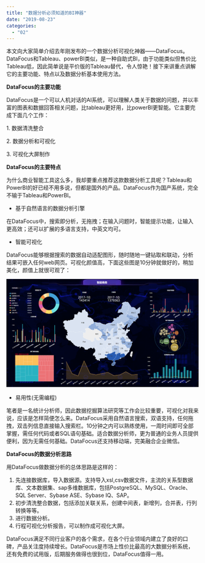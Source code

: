 ```yaml
---
title: "数据分析必须知道的BI神器"
date: "2019-08-23"
categories: 
  - "02"
---
```


本文向大家简单介绍去年刚发布的一个数据分析可视化神器——DataFocus。DataFocus和Tableau、powerBI类似，是一种自助式BI，由于功能类似但售价比Tableau低，因此简单说是平价版的Tableau替代，令人惊艳！接下来讲重点讲解它的主要功能、特点以及数据分析基本使用方法。

**DataFocus的主要功能**

DataFocus是一个可以人机对话的AI系统，可以理解人类关于数据的问题，并以丰富的图表和数据回答相关问题，比tableau更好用，比powerBI更智能。它主要完成下面几个工作：

1\. 数据清洗整合

2\. 数据分析和可视化

3\. 可视化大屏制作

**DataFocus的主要特点**

为什么商业智能工具这么多，我却要重点推荐这款数据分析工具呢？Tableau和PowerBI的好已经不用多说，但都是国外的产品。DataFocus作为国产系统，完全不输于Tableau和PowerBI。

- 基于自然语言的数据分析引擎

在DataFocus中，搜索即分析，无拖拽；在输入问题时，智能提示功能，让输入更高效；还可以扩展的多语言支持，中英文均可。

- 智能可视化

DataFocus能够根据搜索的数据自动适配图形，随时随地一键钻取和联动，分析结果可嵌入任何web网页。可视化颜值高，下面这些图是10分钟就做好的，稍加美化，颜值上就很可观了：

![](images/word-image-300.png)

- 易用性(无需编程)

笔者是一名统计分析师，因此数据挖掘算法研究等工作会比较重要，可视化对我来说，应该是怎样简便怎么来。DataFocus采用自然语言搜索，双语支持，任何拖拽，双击列信息直接输入搜索栏。10分钟之内可以熟练使用，一周时间即可全部掌握，需任何代码或者SQL语句基础。适合数据分析师，更为普通的业务人员提供便利，因为无需任何基础。DataFocus还支持移动端，完美融合企业微信。

**DataFocus的数据分析思路**

用DataFocus做数据分析的总体思路是这样的：

1. 先连接数据库，导入数据源。支持导入xsl,csv数据文件，主流的关系型数据库、文本数据集、sap多维数据库，包括PostgreSQL、MySQL、Oracle、SQL Server、Sybase ASE、Sybase IQ、SAP。
2. 初步清洗整合数据，包括添加关联关系，创建中间表，新增列，合并表，行列转换等等。
3. 进行数据分析。
4. 行程可视化分析报告，可以制作成可视化大屏。

DataFocus满足不同行业客户的各个需求，在各个行业领域内建立了良好的口碑，产品关注度持续增长。DataFocus是市场上性价比最高的大数据分析系统，还有免费的试用版，后期服务做得也很到位，DataFocus值得一用。
